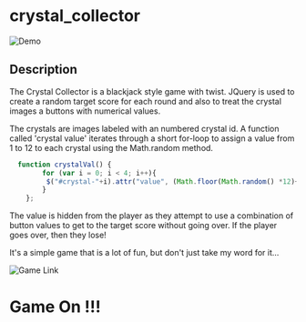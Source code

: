 # crystal_collector

![Demo](./assets/images/crystal_collector.gif)

## Description 
The Crystal Collector is a blackjack style game with twist. JQuery is used to create a random target score for each round and also to treat the crystal images a buttons with numerical values. 

The crystals are images labeled with an numbered crystal id. A function called 'crystal value' iterates through a short for-loop to assign a value from 1 to 12  to each crystal using the Math.random method.

```javascript
  function crystalVal() {
        for (var i = 0; i < 4; i++){
         $("#crystal-"+i).attr("value", (Math.floor(Math.random() *12)+1) );
        }
    };
```
The value is hidden from the player as they attempt to use a combination of button values to get to the target score without going over.  If the player goes over, then they lose!

It's a simple game that is a lot of fun, but don't just take my word for it...

![Game Link](https://armc8234.github.io/crystal_collector/)

# Game On !!!

